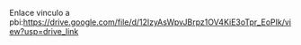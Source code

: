 Enlace vinculo a  pbi:https://drive.google.com/file/d/12lzyAsWpvJBrpz1OV4KiE3oTpr_EoPIk/view?usp=drive_link
